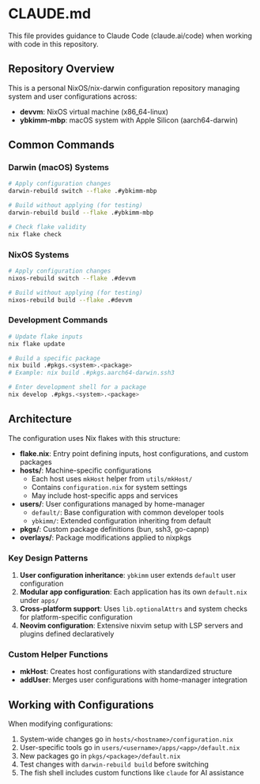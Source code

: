 # CLAUDE.md

This file provides guidance to Claude Code (claude.ai/code) when working with code in this repository.

## Repository Overview

This is a personal NixOS/nix-darwin configuration repository managing system and user configurations across:
- **devvm**: NixOS virtual machine (x86_64-linux)
- **ybkimm-mbp**: macOS system with Apple Silicon (aarch64-darwin)

## Common Commands

### Darwin (macOS) Systems
```bash
# Apply configuration changes
darwin-rebuild switch --flake .#ybkimm-mbp

# Build without applying (for testing)
darwin-rebuild build --flake .#ybkimm-mbp

# Check flake validity
nix flake check
```

### NixOS Systems
```bash
# Apply configuration changes
nixos-rebuild switch --flake .#devvm

# Build without applying (for testing)
nixos-rebuild build --flake .#devvm
```

### Development Commands
```bash
# Update flake inputs
nix flake update

# Build a specific package
nix build .#pkgs.<system>.<package>
# Example: nix build .#pkgs.aarch64-darwin.ssh3

# Enter development shell for a package
nix develop .#pkgs.<system>.<package>
```

## Architecture

The configuration uses Nix flakes with this structure:

- **flake.nix**: Entry point defining inputs, host configurations, and custom packages
- **hosts/**: Machine-specific configurations
  - Each host uses `mkHost` helper from `utils/mkHost/`
  - Contains `configuration.nix` for system settings
  - May include host-specific apps and services
- **users/**: User configurations managed by home-manager
  - `default/`: Base configuration with common developer tools
  - `ybkimm/`: Extended configuration inheriting from default
- **pkgs/**: Custom package definitions (bun, ssh3, go-capnp)
- **overlays/**: Package modifications applied to nixpkgs

### Key Design Patterns

1. **User configuration inheritance**: `ybkimm` user extends `default` user configuration
2. **Modular app configuration**: Each application has its own `default.nix` under `apps/`
3. **Cross-platform support**: Uses `lib.optionalAttrs` and system checks for platform-specific configuration
4. **Neovim configuration**: Extensive nixvim setup with LSP servers and plugins defined declaratively

### Custom Helper Functions

- **mkHost**: Creates host configurations with standardized structure
- **addUser**: Merges user configurations with home-manager integration

## Working with Configurations

When modifying configurations:
1. System-wide changes go in `hosts/<hostname>/configuration.nix`
2. User-specific tools go in `users/<username>/apps/<app>/default.nix`
3. New packages go in `pkgs/<package>/default.nix`
4. Test changes with `darwin-rebuild build` before switching
5. The fish shell includes custom functions like `claude` for AI assistance